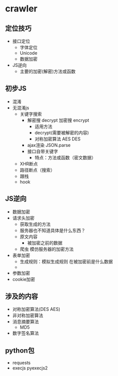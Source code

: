 # crawler

## 定位技巧

- 接口定位
  - 字体定位
  - Unicode
  - 数据加密 
- JS逆向
  - 主要的加密(解密)方法或函数 

## 初步JS

- 混淆 
- 无混淆js
  - 关键字搜索 
    - 解密搜 decrypt 加密搜 encrypt
      - 适用方法 
      - decrypt(需要被解密的内容) 
      - 对称加密算法 AES DES 
    - ajax渲染 JSON.parse 
    - 接口自带关键字 
      - 特点：方法或函数（密文数据） 
  - XHR断点 
  - 路径断点（搜索） 
  - 跟栈 
  - hook 

## JS逆向

- 数据加密 
- 请求头加密 
  - 获取生成的方法 
  - 服务器也不知道具体是什么东西？ 
  - 原文内容 
    - 被加密之前的数据 
  - 爬虫 模仿服务器的加密方法 
- 表单加密 
  - 生成规则：模拟生成规则 在被加密前是什么数据 
  - 
- 参数加密 
- cookie加密 



## 涉及的内容

- 对称加密算法(DES AES) 
- 非对称加密算法 
- 消息摘要算法 
  - MD5 
- 数字签名算法 

## python包 

- requests 
- execjs pyexecjs2
